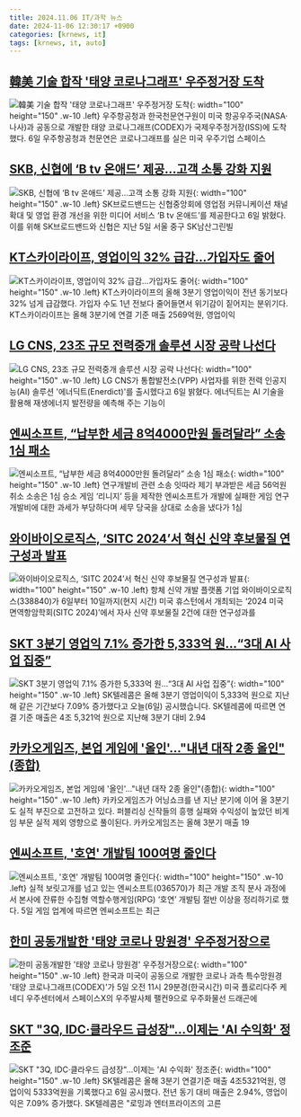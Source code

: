 ```yaml
---
title: 2024.11.06 IT/과학 뉴스
date: 2024-11-06 12:30:17 +0900
categories: [krnews, it]
tags: [krnews, it, auto]
---
```

## [韓美 기술 합작 '태양 코로나그래프' 우주정거장 도착](https://n.news.naver.com/mnews/article/079/0003955854)

![韓美 기술 합작 '태양 코로나그래프' 우주정거장 도착](https://mimgnews.pstatic.net/image/origin/079/2024/11/06/3955854.jpg?type=nf220_150){: width="100" height="150" .w-10 .left}
우주항공청과 한국천문연구원이 미국 항공우주국(NASA·나사)과 공동으로 개발한 태양 코로나그래프(CODEX)가 국제우주정거장(ISS)에 도착했다. 6일 우주항공청과 천문연은 코로나그래프를 실은 미국 우주기업 스페이스

## [SKB, 신협에 ‘B tv 온애드’ 제공…고객 소통 강화 지원](https://n.news.naver.com/mnews/article/018/0005878212)

![SKB, 신협에 ‘B tv 온애드’ 제공…고객 소통 강화 지원](https://mimgnews.pstatic.net/image/origin/018/2024/11/06/5878212.jpg?type=nf220_150){: width="100" height="150" .w-10 .left}
SK브로드밴드는 신협중앙회에 영업점 커뮤니케이션 채널 확대 및 영업 환경 개선을 위한 미디어 서비스 ‘B tv 온애드’를 제공한다고 6일 밝혔다. 이를 위해 SK브로드밴드와 신협은 지난 5일 서울 중구 SK남산그린빌

## [KT스카이라이프, 영업이익 32% 급감…가입자도 줄어](https://n.news.naver.com/mnews/article/015/0005053616)

![KT스카이라이프, 영업이익 32% 급감…가입자도 줄어](https://mimgnews.pstatic.net/image/origin/015/2024/11/06/5053616.jpg?type=nf220_150){: width="100" height="150" .w-10 .left}
KT스카이라이프의 올해 3분기 영업이익이 전년 동기보다 32% 넘게 급감했다. 가입자 수도 1년 전보다 줄어들면서 위기감이 짙어지는 분위기다. KT스카이라이프는 올해 3분기에 연결 기준 매출 2569억원, 영업이익

## [LG CNS, 23조 규모 전력중개 솔루션 시장 공략 나선다](https://n.news.naver.com/mnews/article/011/0004411689)

![LG CNS, 23조 규모 전력중개 솔루션 시장 공략 나선다](https://mimgnews.pstatic.net/image/origin/011/2024/11/06/4411689.jpg?type=nf220_150){: width="100" height="150" .w-10 .left}
LG CNS가 통합발전소(VPP) 사업자를 위한 전력 인공지능(AI) 솔루션 '에너딕트(Enerdict)'를 출시헸다고 6일 밝혔다. 에너딕트는 AI 기술을 활용해 재생에너지 발전량을 예측해 주는 기능이

## [엔씨소프트, “납부한 세금 8억4000만원 돌려달라” 소송 1심 패소](https://n.news.naver.com/mnews/article/366/0001029615)

![엔씨소프트, “납부한 세금 8억4000만원 돌려달라” 소송 1심 패소](https://mimgnews.pstatic.net/image/origin/366/2024/11/05/1029615.jpg?type=nf220_150){: width="100" height="150" .w-10 .left}
연구개발비 관련 소송 잇따라 제기 부과받은 세금 56억원 취소 소송은 1심 승소 게임 ‘리니지’ 등을 제작한 엔씨소프트가 개발에 실패한 게임 연구개발비에 대한 과세가 부당하다며 세무 당국을 상대로 소송을 냈다가 1심

## [와이바이오로직스, ‘SITC 2024’서 혁신 신약 후보물질 연구성과 발표](https://n.news.naver.com/mnews/article/018/0005878292)

![와이바이오로직스, ‘SITC 2024’서 혁신 신약 후보물질 연구성과 발표](https://mimgnews.pstatic.net/image/origin/018/2024/11/06/5878292.jpg?type=nf220_150){: width="100" height="150" .w-10 .left}
항체 신약 개발 플랫폼 기업 와이바이오로직스(338840)가 6일부터 10일까지(현지 시간) 미국 휴스턴에서 개최되는 ‘2024 미국 면역항암학회(SITC 2024)’에서 자사 신약 후보물질 2건에 대한 연구성과를

## [SKT 3분기 영업익 7.1% 증가한 5,333억 원…“3대 AI 사업 집중”](https://n.news.naver.com/mnews/article/056/0011832785)

![SKT 3분기 영업익 7.1% 증가한 5,333억 원…“3대 AI 사업 집중”](https://mimgnews.pstatic.net/image/origin/056/2024/11/06/11832785.jpg?type=nf220_150){: width="100" height="150" .w-10 .left}
SK텔레콤은 올해 3분기 영업이익이 5,333억 원으로 지난해 같은 기간보다 7.09% 증가했다고 오늘(6일) 공시했습니다. SK텔레콤에 따르면 연결 기준 매출은 4조 5,321억 원으로 지난해 3분기 대비 2.94

## [카카오게임즈, 본업 게임에 '올인'…"내년 대작 2종 올인"(종합)](https://n.news.naver.com/mnews/article/119/0002889725)

![카카오게임즈, 본업 게임에 '올인'…"내년 대작 2종 올인"(종합)](https://mimgnews.pstatic.net/image/origin/119/2024/11/06/2889725.jpg?type=nf220_150){: width="100" height="150" .w-10 .left}
카카오게임즈가 어닝쇼크를 낸 지난 분기에 이어 올 3분기도 실적 부진으로 고전하고 있다. 퍼블리싱 신작들의 흥행 실패와 수익성이 높았던 비게임 부문 실적 제외 영향으로 풀이된다. 카카오게임즈는 올해 3분기 매출 19

## [엔씨소프트, '호연' 개발팀 100여명 줄인다](https://n.news.naver.com/mnews/article/011/0004411435)

![엔씨소프트, '호연' 개발팀 100여명 줄인다](https://mimgnews.pstatic.net/image/origin/011/2024/11/05/4411435.jpg?type=nf220_150){: width="100" height="150" .w-10 .left}
실적 보릿고개를 넘고 있는 엔씨소프트(036570)가 최근 개발 조직 분사 과정에서 본사에 잔류한 수집형 역할수행게임(RPG) ‘호연’ 개발팀 절반 이상을 정리하기로 했다. 5일 게임 업계에 따르면 엔씨소프트는 최근

## [한미 공동개발한 '태양 코로나 망원경' 우주정거장으로](https://n.news.naver.com/mnews/article/014/0005263412)

![한미 공동개발한 '태양 코로나 망원경' 우주정거장으로](https://mimgnews.pstatic.net/image/origin/014/2024/11/05/5263412.jpg?type=nf220_150){: width="100" height="150" .w-10 .left}
한국과 미국이 공동으로 개발한 코로나 과측 특수망원경 '태양 코로나그래프(CODEX)'가 5일 오전 11시 29분경(한국시간) 미국 플로리다주 케네디 우주센터에서 스페이스X의 우주발사체 팰컨9으로 우주화물선 드래곤에

## [SKT "3Q, IDC·클라우드 급성장"…이제는 'AI 수익화' 정조준](https://n.news.naver.com/mnews/article/008/0005110630)

![SKT "3Q, IDC·클라우드 급성장"…이제는 'AI 수익화' 정조준](https://mimgnews.pstatic.net/image/origin/008/2024/11/06/5110630.jpg?type=nf220_150){: width="100" height="150" .w-10 .left}
SK텔레콤은 올해 3분기 연결기준 매출 4조5321억원, 영업이익 5333억원을 기록했다고 6일 공시했다. 전년 동기 대비 매출은 2.94%, 영업이익은 7.09% 증가했다. SK텔레콤은 "로밍과 엔터프라이즈의 고른


